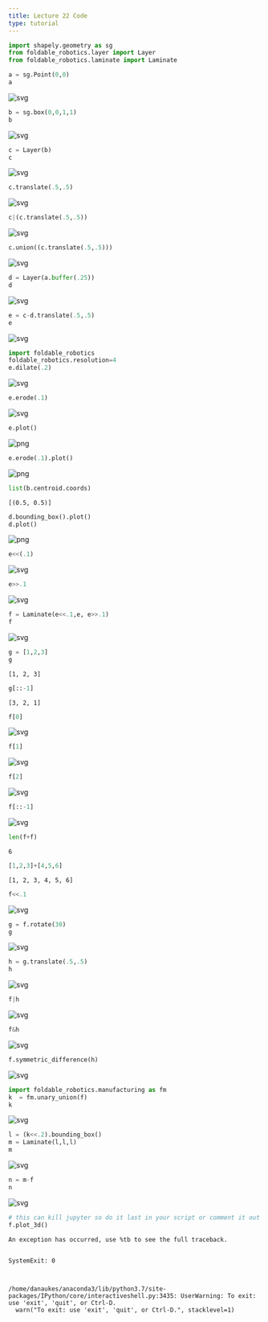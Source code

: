 ```yaml
---
title: Lecture 22 Code
type: tutorial
---
```



```python
import shapely.geometry as sg
from foldable_robotics.layer import Layer
from foldable_robotics.laminate import Laminate
```


```python
a = sg.Point(0,0)
a
```




    
![svg](output_2_0.svg)
    




```python
b = sg.box(0,0,1,1)
b
```




    
![svg](output_3_0.svg)
    




```python
c = Layer(b)
c
```




    
![svg](output_4_0.svg)
    




```python
c.translate(.5,.5)
```




    
![svg](output_5_0.svg)
    




```python
c|(c.translate(.5,.5))
```




    
![svg](output_6_0.svg)
    




```python
c.union((c.translate(.5,.5)))
```




    
![svg](output_7_0.svg)
    




```python
d = Layer(a.buffer(.25))
d
```




    
![svg](output_8_0.svg)
    




```python
e = c-d.translate(.5,.5)
e
```




    
![svg](output_9_0.svg)
    




```python
import foldable_robotics
foldable_robotics.resolution=4
e.dilate(.2)
```




    
![svg](output_10_0.svg)
    




```python
e.erode(.1)
```




    
![svg](output_11_0.svg)
    




```python
e.plot()
```


    
![png](output_12_0.png)
    



```python
e.erode(.1).plot()
```


    
![png](output_13_0.png)
    



```python
list(b.centroid.coords)
```




    [(0.5, 0.5)]




```python
d.bounding_box().plot()
d.plot()
```


    
![png](output_15_0.png)
    



```python
e<<(.1)
```




    
![svg](output_16_0.svg)
    




```python
e>>.1
```




    
![svg](output_17_0.svg)
    




```python
f = Laminate(e<<.1,e, e>>.1)
f
```




    
![svg](output_18_0.svg)
    




```python
g = [1,2,3]
g
```




    [1, 2, 3]




```python
g[::-1]
```




    [3, 2, 1]




```python
f[0]
```




    
![svg](output_21_0.svg)
    




```python
f[1]
```




    
![svg](output_22_0.svg)
    




```python
f[2]
```




    
![svg](output_23_0.svg)
    




```python
f[::-1]
```




    
![svg](output_24_0.svg)
    




```python
len(f+f)
```




    6




```python
[1,2,3]+[4,5,6]
```




    [1, 2, 3, 4, 5, 6]




```python
f<<.1
```




    
![svg](output_27_0.svg)
    




```python
g = f.rotate(30)
g
```




    
![svg](output_28_0.svg)
    




```python
h = g.translate(.5,.5)
h
```




    
![svg](output_29_0.svg)
    




```python
f|h
```




    
![svg](output_30_0.svg)
    




```python
f&h
```




    
![svg](output_31_0.svg)
    




```python
f.symmetric_difference(h)
```




    
![svg](output_32_0.svg)
    




```python
import foldable_robotics.manufacturing as fm
k  = fm.unary_union(f)
k
```




    
![svg](output_33_0.svg)
    




```python
l = (k<<.2).bounding_box()
m = Laminate(l,l,l)
m
```




    
![svg](output_34_0.svg)
    




```python
n = m-f
n
```




    
![svg](output_35_0.svg)
    




```python
# this can kill jupyter so do it last in your script or comment it out
f.plot_3d()
```


    An exception has occurred, use %tb to see the full traceback.


    SystemExit: 0



    /home/danaukes/anaconda3/lib/python3.7/site-packages/IPython/core/interactiveshell.py:3435: UserWarning: To exit: use 'exit', 'quit', or Ctrl-D.
      warn("To exit: use 'exit', 'quit', or Ctrl-D.", stacklevel=1)


